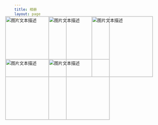 ```yaml
---
title: 相册
layout: page
---
```


<style>
div.img img {
    margin: -30px;
    padding: 0px;
    border: 1px solid #ccc;
    float: left;
    width: 200px;
    height: 200px;
}

div.img img:hover {
    border: 1px solid #777;
    width: 760px;
    height: 650px;
    position: absolute;
    top: 10%;
    left: 10%;
}
</style>

<div class="img">

 <img src="/images/IMG_0800.JPG" alt="图片文本描述" width="300" height="200">

 <img src="/images/IMG_1301.JPG" alt="图片文本描述" width="300" height="200">

 <img src="/images/IMG_1426.JPG" alt="图片文本描述" width="300" height="200">

 <img src="/images/IMG_1494.JPG" alt="图片文本描述" width="300" height="200">

 <img src="/images/IMG_1497.JPG" alt="图片文本描述" width="300" height="200">
</div>

<div style="clear: left;"></div>